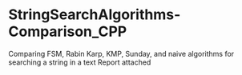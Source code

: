 # StringSearchAlgorithms-Comparison_CPP
Comparing FSM, Rabin Karp, KMP, Sunday, and naive algorithms for searching a string in a text
Report attached
